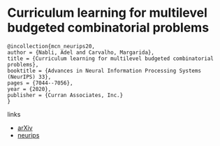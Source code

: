 # Curriculum learning for multilevel budgeted combinatorial problems

```
@incollection{mcn_neurips20,
author = {Nabli, Adel and Carvalho, Margarida},
title = {Curriculum learning for multilevel budgeted combinatorial problems},
booktitle = {Advances in Neural Information Processing Systems (NeurIPS) 33},
pages = {7044--7056},
year = {2020},
publisher = {Curran Associates, Inc.}
}
```

links
- [arXiv](https://arxiv.org/abs/2007.03151)
- [neurips](https://papers.nips.cc//paper/2020/hash/4eb7d41ae6005f60fe401e56277ebd4e-Abstract.html)
